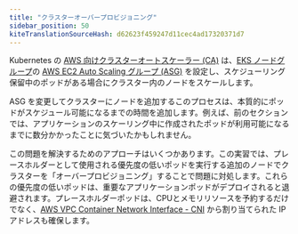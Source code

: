 ```yaml
---
title: "クラスターオーバープロビジョニング"
sidebar_position: 50
kiteTranslationSourceHash: d62623f459247d11cec4ad17320371d7
---
```


Kubernetes の [AWS 向けクラスターオートスケーラー (CA)](https://github.com/kubernetes/autoscaler/blob/master/cluster-autoscaler/cloudprovider/aws/README.md) は、[EKS ノードグループ](https://docs.aws.amazon.com/eks/latest/userguide/managed-node-groups.html)の [AWS EC2 Auto Scaling グループ (ASG)](https://docs.aws.amazon.com/autoscaling/ec2/userguide/auto-scaling-groups.html) を設定し、スケジューリング保留中のポッドがある場合にクラスター内のノードをスケールします。

ASG を変更してクラスターにノードを追加するこのプロセスは、本質的にポッドがスケジュール可能になるまでの時間を追加します。例えば、前のセクションでは、アプリケーションのスケーリング中に作成されたポッドが利用可能になるまでに数分かかったことに気づいたかもしれません。

この問題を解決するためのアプローチはいくつかあります。この実習では、プレースホルダーとして使用される優先度の低いポッドを実行する追加のノードでクラスターを「オーバープロビジョニング」することで問題に対処します。これらの優先度の低いポッドは、重要なアプリケーションポッドがデプロイされると退避されます。プレースホルダーポッドは、CPUとメモリリソースを予約するだけでなく、[AWS VPC Container Network Interface - CNI](https://docs.aws.amazon.com/eks/latest/userguide/pod-networking.html) から割り当てられた IP アドレスも確保します。
